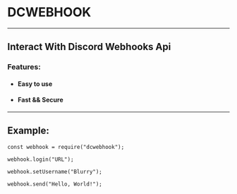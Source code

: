 # DCWEBHOOK
---

## Interact With Discord Webhooks Api
### Features:

* #### Easy to use
* #### Fast && Secure

----

## Example:

```
const webhook = require("dcwebhook");

webhook.login("URL");

webhook.setUsername("Blurry");

webhook.send("Hello, World!");
```
